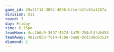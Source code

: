 ```yaml
---
game_id: 29a21f14-3092-4806-b7ce-b2fc02a1287a
division: U11
round: 3
day: Friday
time: 6.15pm
teamHome: 4cc2b6a9-3697-4674-8a79-254df4fd6d53
teamAway: 4812c0b3-f814-470e-bae8-0cd3d6c83524
diamond: 2
---
```

